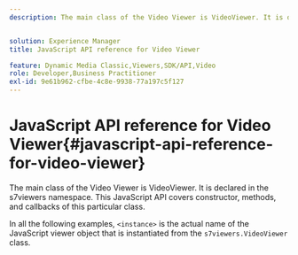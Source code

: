 ```yaml
---
description: The main class of the Video Viewer is VideoViewer. It is declared in the s7viewers namespace. This JavaScript API covers constructor, methods, and callbacks of this particular class.


solution: Experience Manager
title: JavaScript API reference for Video Viewer

feature: Dynamic Media Classic,Viewers,SDK/API,Video
role: Developer,Business Practitioner
exl-id: 9e61b962-cfbe-4c8e-9938-77a197c5f127
---
```

# JavaScript API reference for Video Viewer{#javascript-api-reference-for-video-viewer}

The main class of the Video Viewer is VideoViewer. It is declared in the s7viewers namespace. This JavaScript API covers constructor, methods, and callbacks of this particular class.

In all the following examples, `<instance>` is the actual name of the JavaScript viewer object that is instantiated from the `s7viewers.VideoViewer` class.
